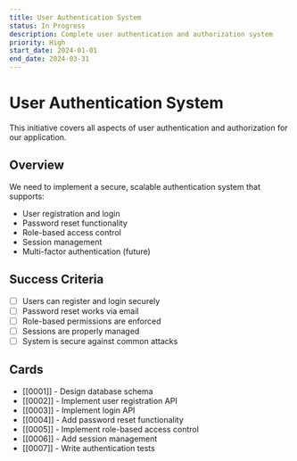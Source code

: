 ```yaml
---
title: User Authentication System
status: In Progress
description: Complete user authentication and authorization system
priority: High
start_date: 2024-01-01
end_date: 2024-03-31
---
```


# User Authentication System

This initiative covers all aspects of user authentication and authorization for our application.

## Overview

We need to implement a secure, scalable authentication system that supports:
- User registration and login
- Password reset functionality
- Role-based access control
- Session management
- Multi-factor authentication (future)

## Success Criteria

- [ ] Users can register and login securely
- [ ] Password reset works via email
- [ ] Role-based permissions are enforced
- [ ] Sessions are properly managed
- [ ] System is secure against common attacks

## Cards

- [[0001]] - Design database schema
- [[0002]] - Implement user registration API
- [[0003]] - Implement login API
- [[0004]] - Add password reset functionality
- [[0005]] - Implement role-based access control
- [[0006]] - Add session management
- [[0007]] - Write authentication tests
